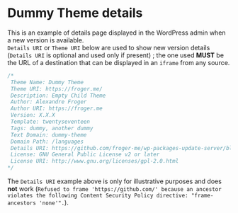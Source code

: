 # Dummy Theme details

This is an example of details page displayed in the WordPress admin when a new version is available.  
`Details URI` or `Theme URI` below are used to show new version details (`Details URI` is optional and used only if present) ; the one used **MUST** be the URL of a destination that can be displayed in an `iframe` from any source.

```php
/*
 Theme Name: Dummy Theme
 Theme URI: https://froger.me/
 Description: Empty Child Theme
 Author: Alexandre Froger
 Author URI: https://froger.me
 Version: X.X.X
 Template: twentyseventeen
 Tags: dummy, another dummy
 Text Domain: dummy-theme
 Domain Path: /languages
 Details URI: https://github.com/froger-me/wp-packages-update-server/blob/master/integration-examples/assets/dummy-theme-details.md
 License: GNU General Public License v2 or later
 License URI: http://www.gnu.org/licenses/gpl-2.0.html
*/
```

The  `Details URI` example above is only for illustrative purposes and does **not** work (`Refused to frame 'https://github.com/' because an ancestor violates the following Content Security Policy directive: "frame-ancestors 'none'".`).